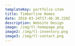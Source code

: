 ```yaml
---
templateKey: portfolio-item
title: Timberline Homes
date: 2018-03-24T17:46:30.220Z
description: Website Design
image: /img/tl-homepage.png
image2: /img/tl-inventory.png
image3: /img/tl-contact.png
---
```


